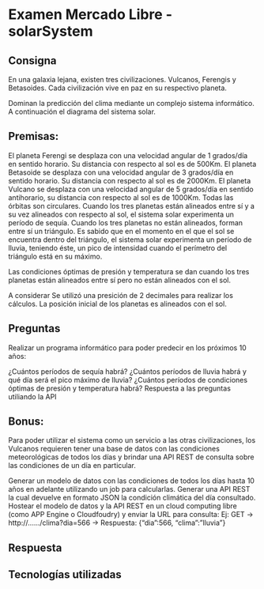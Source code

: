 # Examen Mercado Libre - solarSystem


## Consigna
En una galaxia lejana, existen tres civilizaciones. Vulcanos, Ferengis y Betasoides. Cada civilización vive en paz en su respectivo planeta.

Dominan la predicción del clima mediante un complejo sistema informático. A continuación el diagrama del sistema solar.

## Premisas:

El planeta Ferengi se desplaza con una velocidad angular de 1 grados/día en sentido horario. Su distancia con respecto al sol es de 500Km.
El planeta Betasoide se desplaza con una velocidad angular de 3 grados/día en sentido horario. Su distancia con respecto al sol es de 2000Km.
El planeta Vulcano se desplaza con una velocidad angular de 5 grados/día en sentido anti­horario, su distancia con respecto al sol es de 1000Km.
Todas las órbitas son circulares.
Cuando los tres planetas están alineados entre sí y a su vez alineados con respecto al sol, el sistema solar experimenta un período de sequía. Cuando los tres planetas no están alineados, forman entre sí un triángulo. Es sabido que en el momento en el que el sol se encuentra dentro del triángulo, el sistema solar experimenta un período de lluvia, teniendo éste, un pico de intensidad cuando el perímetro del triángulo está en su máximo.

Las condiciones óptimas de presión y temperatura se dan cuando los tres planetas están alineados entre sí pero no están alineados con el sol.

A considerar
Se utilizó una presición de 2 decimales para realizar los cálculos.
La posición inicial de los planetas es alineados con el sol.

## Preguntas
Realizar un programa informático para poder predecir en los próximos 10 años:

¿Cuántos períodos de sequía habrá?
¿Cuántos períodos de lluvia habrá y qué día será el pico máximo de lluvia?
¿Cuántos períodos de condiciones óptimas de presión y temperatura habrá?
Respuesta a las preguntas utiliando la API

## Bonus:
Para poder utilizar el sistema como un servicio a las otras civilizaciones, los Vulcanos requieren tener una base de datos con las condiciones meteorológicas de todos los días y brindar una API REST de consulta sobre las condiciones de un día en particular.

Generar un modelo de datos con las condiciones de todos los días hasta 10 años en adelante utilizando un job para calcularlas.
Generar una API REST la cual devuelve en formato JSON la condición climática del día consultado.
Hostear el modelo de datos y la API REST en un cloud computing libre (como APP Engine o Cloudfoudry) y enviar la URL para consulta: Ej: GET → http://....../clima?dia=566 → Respuesta: {“dia”:566, “clima”:”lluvia”}

## Respuesta


## Tecnologías utilizadas

